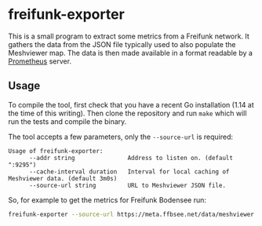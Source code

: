 # freifunk-exporter

This is a small program to extract some metrics from a Freifunk network. It gathers the data from the JSON file typically used to also populate the Meshviewer map. The data is then made available in a format readable by a [Prometheus](https://prometheus.io) server.

## Usage

To compile the tool, first check that you have a recent Go installation (1.14 at the time of this writing). Then clone the repository and run `make` which will run the tests and compile the binary.

The tool accepts a few parameters, only the `--source-url` is required:

```plain
Usage of freifunk-exporter:
      --addr string               Address to listen on. (default ":9295")
      --cache-interval duration   Interval for local caching of Meshviewer data. (default 3m0s)
      --source-url string         URL to Meshviewer JSON file.
```

So, for example to get the metrics for Freifunk Bodensee run:

```bash
freifunk-exporter --source-url https://meta.ffbsee.net/data/meshviewer.json
```
